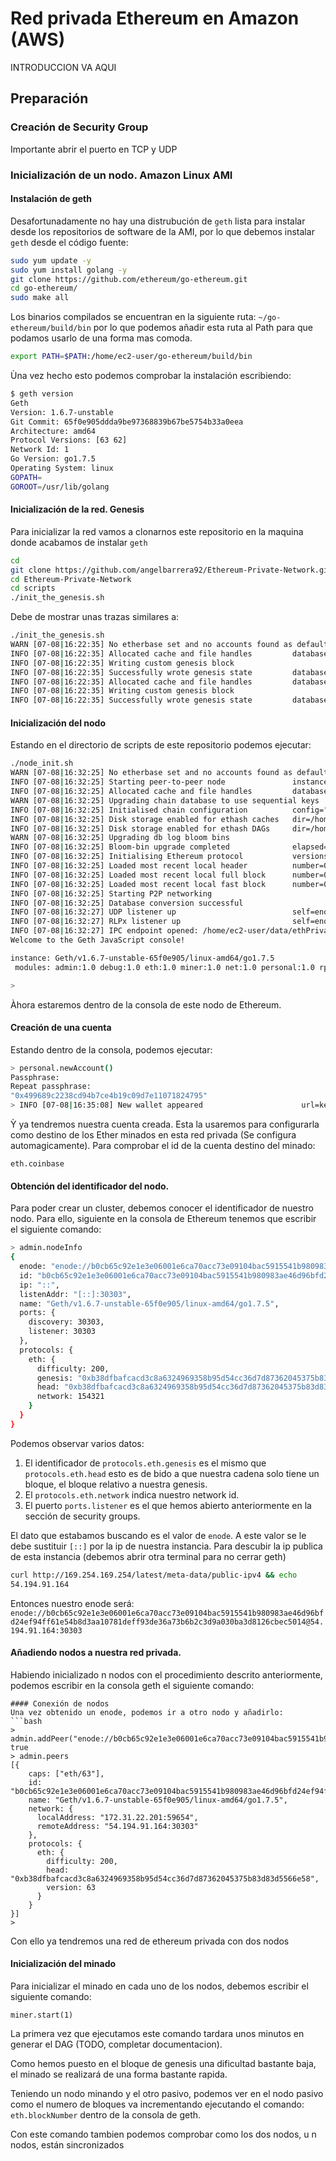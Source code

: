 # Red privada Ethereum en Amazon (AWS)

INTRODUCCION VA AQUI

## Preparación

### Creación de Security Group
Importante abrir el puerto en TCP y UDP

### Inicialización de un nodo. Amazon Linux AMI
#### Instalación de geth
Desafortunadamente no hay una distrubución de ```geth``` lista para instalar desde los repositorios de software de la AMI, por lo que debemos instalar ```geth``` desde el código fuente:
```bash
sudo yum update -y
sudo yum install golang -y
git clone https://github.com/ethereum/go-ethereum.git
cd go-ethereum/
sudo make all
```
Los binarios compilados se encuentran en la siguiente ruta: ```~/go-ethereum/build/bin``` por lo que podemos añadir esta ruta al Path para que podamos usarlo de una forma mas comoda.
```bash
export PATH=$PATH:/home/ec2-user/go-ethereum/build/bin
```
Ùna vez hecho esto podemos comprobar la instalación escribiendo:
```bash
$ geth version
Geth
Version: 1.6.7-unstable
Git Commit: 65f0e905ddda9be97368839b67be5754b33a0eea
Architecture: amd64
Protocol Versions: [63 62]
Network Id: 1
Go Version: go1.7.5
Operating System: linux
GOPATH=
GOROOT=/usr/lib/golang
```

#### Inicialización de la red. Genesis
Para inicializar la red vamos a clonarnos este repositorio en la maquina donde acabamos de instalar ```geth```
```bash
cd
git clone https://github.com/angelbarrera92/Ethereum-Private-Network.git
cd Ethereum-Private-Network
cd scripts
./init_the_genesis.sh
```
Debe de mostrar unas trazas similares a: 
```bash
./init_the_genesis.sh
WARN [07-08|16:22:35] No etherbase set and no accounts found as default 
INFO [07-08|16:22:35] Allocated cache and file handles         database=/home/ec2-user/data/ethPrivate/geth/chaindata cache=16 handles=16
INFO [07-08|16:22:35] Writing custom genesis block 
INFO [07-08|16:22:35] Successfully wrote genesis state         database=chaindata                                     hash=b38dfb…566e58
INFO [07-08|16:22:35] Allocated cache and file handles         database=/home/ec2-user/data/ethPrivate/geth/lightchaindata cache=16 handles=16
INFO [07-08|16:22:35] Writing custom genesis block 
INFO [07-08|16:22:35] Successfully wrote genesis state         database=lightchaindata                                     hash=b38dfb…566e58
```
#### Inicialización del nodo
Estando en el directorio de scripts de este repositorio podemos ejecutar:
```bash
./node_init.sh
WARN [07-08|16:32:25] No etherbase set and no accounts found as default 
INFO [07-08|16:32:25] Starting peer-to-peer node               instance=Geth/v1.6.7-unstable-65f0e905/linux-amd64/go1.7.5
INFO [07-08|16:32:25] Allocated cache and file handles         database=/home/ec2-user/data/ethPrivate/geth/chaindata cache=128 handles=1024
WARN [07-08|16:32:25] Upgrading chain database to use sequential keys 
INFO [07-08|16:32:25] Initialised chain configuration          config="{ChainID: 154321 Homestead: 0 DAO: <nil> DAOSupport: false EIP150: <nil> EIP155: 0 EIP158: 0 Metropolis: <nil> Engine: unknown}"
INFO [07-08|16:32:25] Disk storage enabled for ethash caches   dir=/home/ec2-user/data/ethPrivate/geth/ethash count=3
INFO [07-08|16:32:25] Disk storage enabled for ethash DAGs     dir=/home/ec2-user/.ethash                     count=2
WARN [07-08|16:32:25] Upgrading db log bloom bins 
INFO [07-08|16:32:25] Bloom-bin upgrade completed              elapsed=82.023µs
INFO [07-08|16:32:25] Initialising Ethereum protocol           versions="[63 62]" network=154321
INFO [07-08|16:32:25] Loaded most recent local header          number=0 hash=b38dfb…566e58 td=200
INFO [07-08|16:32:25] Loaded most recent local full block      number=0 hash=b38dfb…566e58 td=200
INFO [07-08|16:32:25] Loaded most recent local fast block      number=0 hash=b38dfb…566e58 td=200
INFO [07-08|16:32:25] Starting P2P networking 
INFO [07-08|16:32:25] Database conversion successful 
INFO [07-08|16:32:27] UDP listener up                          self=enode://b0cb65c92e1e3e06001e6ca70acc73e09104bac5915541b980983ae46d96bfd24ef94ff61e54b8d3aa10781deff93de36a73b6b2c3d9a030ba3d8126cbec5014@[::]:30303
INFO [07-08|16:32:27] RLPx listener up                         self=enode://b0cb65c92e1e3e06001e6ca70acc73e09104bac5915541b980983ae46d96bfd24ef94ff61e54b8d3aa10781deff93de36a73b6b2c3d9a030ba3d8126cbec5014@[::]:30303
INFO [07-08|16:32:27] IPC endpoint opened: /home/ec2-user/data/ethPrivate/geth.ipc 
Welcome to the Geth JavaScript console!

instance: Geth/v1.6.7-unstable-65f0e905/linux-amd64/go1.7.5
 modules: admin:1.0 debug:1.0 eth:1.0 miner:1.0 net:1.0 personal:1.0 rpc:1.0 txpool:1.0 web3:1.0

> 
```
Àhora estaremos dentro de la consola de este nodo de Ethereum. 

#### Creación de una cuenta
Estando dentro de la consola, podemos ejecutar:
```bash
> personal.newAccount()
Passphrase: 
Repeat passphrase: 
"0x499689c2238cd94b7ce4b19c09d7e11071824795"
> INFO [07-08|16:35:08] New wallet appeared                      url=keystore:///home/ec2-user/data/… status=Locked
```
Ỳ ya tendremos nuestra cuenta creada. Esta la usaremos para configurarla como destino de los Ether minados en esta red privada (Se configura automagicamente). Para comprobar el id de la cuenta destino del minado: 
```
eth.coinbase
```
#### Obtención del identificador del nodo.
Para poder crear un cluster, debemos conocer el identificador de nuestro nodo. Para ello, siguiente en la consola de Ethereum tenemos que escribir el siguiente comando: 
```bash
> admin.nodeInfo
{
  enode: "enode://b0cb65c92e1e3e06001e6ca70acc73e09104bac5915541b980983ae46d96bfd24ef94ff61e54b8d3aa10781deff93de36a73b6b2c3d9a030ba3d8126cbec5014@[::]:30303",
  id: "b0cb65c92e1e3e06001e6ca70acc73e09104bac5915541b980983ae46d96bfd24ef94ff61e54b8d3aa10781deff93de36a73b6b2c3d9a030ba3d8126cbec5014",
  ip: "::",
  listenAddr: "[::]:30303",
  name: "Geth/v1.6.7-unstable-65f0e905/linux-amd64/go1.7.5",
  ports: {
    discovery: 30303,
    listener: 30303
  },
  protocols: {
    eth: {
      difficulty: 200,
      genesis: "0xb38dfbafcacd3c8a6324969358b95d54cc36d7d87362045375b83d83d5566e58",
      head: "0xb38dfbafcacd3c8a6324969358b95d54cc36d7d87362045375b83d83d5566e58",
      network: 154321
    }
  }
}
```
Podemos observar varios datos: 
1. El identificador de ```protocols.eth.genesis``` es el mismo que ```
protocols.eth.head``` esto es de bido a que nuestra cadena solo tiene un bloque, el bloque relativo a nuestra genesis. 
2. El ```protocols.eth.network``` indica nuestro network id. 
3. El puerto ```ports.listener``` es el que hemos abierto anteriormente en la sección de security groups. 

El dato que estabamos buscando es el valor de ```enode```. A este valor se le debe sustituir ```[::]``` por la ip de nuestra instancia. 
Para descubir la  ip publica de esta instancia (debemos abrir otra terminal para no cerrar geth)
```bash
curl http://169.254.169.254/latest/meta-data/public-ipv4 && echo
54.194.91.164
```
Entonces nuestro enode será: ```enode://b0cb65c92e1e3e06001e6ca70acc73e09104bac5915541b980983ae46d96bfd24ef94ff61e54b8d3aa10781deff93de36a73b6b2c3d9a030ba3d8126cbec5014@54.194.91.164:30303```
#### Añadiendo nodos a nuestra red privada. 
Habiendo inicializado n nodos con el procedimiento descrito anteriormente, podemos escribir en la consola geth el siguiente comando: 
```
#### Conexión de nodos
Una vez obtenido un enode, podemos ir a otro nodo y añadirlo:
```bash
> admin.addPeer("enode://b0cb65c92e1e3e06001e6ca70acc73e09104bac5915541b980983ae46d96bfd24ef94ff61e54b8d3aa10781deff93de36a73b6b2c3d9a030ba3d8126cbec5014@54.194.91.164:30303")
true
> admin.peers
[{
    caps: ["eth/63"],
    id: "b0cb65c92e1e3e06001e6ca70acc73e09104bac5915541b980983ae46d96bfd24ef94ff61e54b8d3aa10781deff93de36a73b6b2c3d9a030ba3d8126cbec5014",
    name: "Geth/v1.6.7-unstable-65f0e905/linux-amd64/go1.7.5",
    network: {
      localAddress: "172.31.22.201:59654",
      remoteAddress: "54.194.91.164:30303"
    },
    protocols: {
      eth: {
        difficulty: 200,
        head: "0xb38dfbafcacd3c8a6324969358b95d54cc36d7d87362045375b83d83d5566e58",
        version: 63
      }
    }
}]
> 
```
Con ello ya tendremos una red de ethereum privada con dos nodos
#### Inicialización del minado
Para inicializar el minado en cada uno de los nodos, debemos escribir el siguiente comando: 
```
miner.start(1)
```
La primera vez que ejecutamos este comando tardara unos minutos en generar el DAG (TODO, completar documentacion).

Como hemos puesto en el bloque de genesis una dificultad bastante baja, el minado se realizará de una forma bastante rapida. 

Teniendo un nodo minando y el otro pasivo, podemos ver en el nodo pasivo como el numero de bloques va incrementando ejecutando el comando: ```eth.blockNumber``` dentro de la consola de geth. 

Con este comando tambien podemos comprobar como los dos nodos, u n nodos, están sincronizados